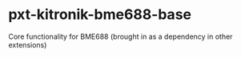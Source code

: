 # pxt-kitronik-bme688-base
Core functionality for BME688 (brought in as a dependency in other extensions)
